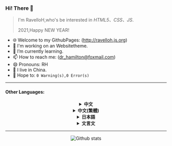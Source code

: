 ### Hi! There 👋
> I'm RavelloH,who's be interested in *HTML5、CSS、JS*.
> 
> 2021,Happy NEW YEAR!


- 🌐 Welcome to my GithubPages: (http://ravelloh.js.org)
- 🤔 I'm working on an Websitetheme.
- 🌱 I’m currently learning.
- 📫 How to reach me: (dr_hamilton@foxmail.com)
- 😄 Pronouns: RH
- 📡 I live in China.
- 💭 Hope to: `0 Warning(s),0 Error(s)`
---
#### Other Languages:

<details>
  
  <summary align="center"> <b> 中文 </b> </summary>
  
- 🌐 欢迎来到我的GithubPages: (http://ravelloh.js.org)
- 🤔 我正在做一款网页主题。
- 🌱 我正在学习。
- 📫 如何联系我: (dr_hamilton@foxmail.com)
- 😄 代称: RH
- 📡 我住在天朝。
- 💭 希望: `0 Warning(s),0 Error(s)`

 </details>
 
 <details>
  
  <summary align="center"> <b> 中文(繁體) </b> </summary>
  
- 🌐 歡迎來到我的GithubPages: (http://ravelloh.js.org)
- 🤔 我正在做一款網頁主題。
- 🌱 我正在學習。
- 📫 如何聯系我: (dr_hamilton@foxmail.com)
- 😄 代稱: RH
- 📡 我住在中國。
- 💭 希望: `0 Warning(s),0 Error(s)`

 </details>
<details>
  
  <summary align="center"> <b> 日本語 </b> </summary>
  
- 🌐 いらっしゃいませGithubPages: (http://ravelloh.js.org)
- 🤔 私はホームページのテーマを作っています。
- 🌱 勉強しています。
- 📫 どう連絡しますか: (dr_hamilton@foxmail.com)
- 😄 代名詞: RH
- 📡 私は中国に住んでいます。
- 💭 希望: `0 Warning(s),0 Error(s)`

 </details>
 
 <details>
  
  <summary align="center"> <b> 文言文 </b> </summary>
  
> 盖以搞笑之
  
- 🌐 迎至吾之GithubPages: (http://ravelloh.js.org)
- 🤔 吾方为一款网页主题。
- 🌱 我方学。
- 📫 如何通吾: (dr_hamilton@foxmail.com)
- 😄 代称: RH
- 📡 我住在中国。
- 💭 愿: `0 Warning(s),0 Error(s)`

 </details>
 
---
<div align="center">

![Github stats](https://github-readme-stats.vercel.app/api?username=RavelloH&include_all_commits=true&show_icons=true)

</div>
